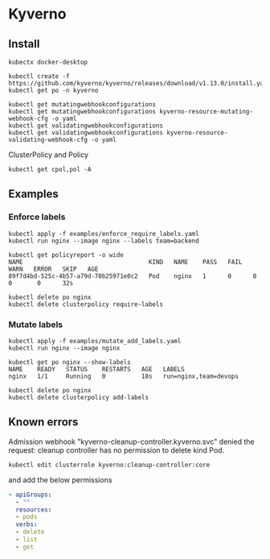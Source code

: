# Kyverno


## Install
```
kubectx docker-desktop
```
```
kubectl create -f https://github.com/kyverno/kyverno/releases/download/v1.13.0/install.yaml
kubectl get po -n kyverno
```
```
kubectl get mutatingwebhookconfigurations
kubectl get mutatingwebhookconfigurations kyverno-resource-mutating-webhook-cfg -o yaml
kubectl get validatingwebhookconfigurations
kubectl get validatingwebhookconfigurations kyverno-resource-validating-webhook-cfg -o yaml 
```
ClusterPolicy and Policy
```
kubectl get cpol,pol -A  
```

## Examples

### Enforce labels
```
kubectl apply -f examples/enforce_require_labels.yaml 
kubectl run nginx --image nginx --labels team=backend
```

```
kubectl get policyreport -o wide   
NAME                                   KIND   NAME    PASS   FAIL   WARN   ERROR   SKIP   AGE
89f7d4bd-525c-4b57-a79d-70b25971e0c2   Pod    nginx   1      0      0      0       0      32s
```

```
kubectl delete po nginx
kubectl delete clusterpolicy require-labels
```

### Mutate labels
```
kubectl apply -f examples/mutate_add_labels.yaml
kubectl run nginx --image nginx
```
```
kubectl get po nginx --show-labels
NAME    READY   STATUS    RESTARTS   AGE   LABELS
nginx   1/1     Running   0          18s   run=nginx,team=devops
```

```
kubectl delete po nginx
kubectl delete clusterpolicy add-labels
```              

## Known errors

Admission webhook "kyverno-cleanup-controller.kyverno.svc" denied the request: cleanup controller has no permission to delete kind Pod.
```
kubectl edit clusterrole kyverno:cleanup-controller:core
```
and add the below permissions

```yml
- apiGroups:
  - ""
  resources:
  - pods
  verbs:
  - delete
  - list
  - get
```

